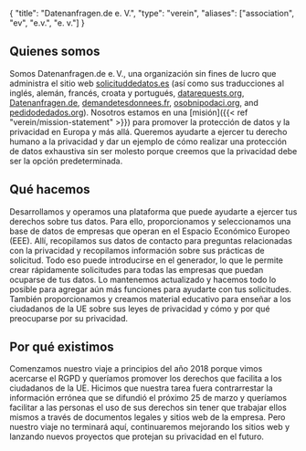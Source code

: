 {
    "title": "Datenanfragen.de e. V.",
    "type": "verein",
    "aliases": ["association", "ev", "e.v.", "e. v."]
}

## Quienes somos

Somos Datenanfragen.de e.&thinsp;V., una organización sin fines de lucro que administra el sitio web [solicituddedatos.es](https://www.solicituddedatos.es) (así como sus traducciones al inglés, alemán, francés, croata y portugués, [datarequests.org](https://www.datarequests.org), [Datenanfragen.de](https://www.datenanfragen.de), [demandetesdonnees.fr](https://www.demandetesdonnees.fr), [osobnipodaci.org](https://www.osobnipodaci.org), and [pedidodedados.org](https://www.pedidodedados.org/)). Nosotros estamos en una [misión]({{< ref "verein/mission-statement" >}}) para promover la protección de datos y la privacidad en Europa y más allá. Queremos ayudarte a ejercer tu derecho humano a la privacidad y dar un ejemplo de cómo realizar una protección de datos exhaustiva sin ser molesto porque creemos que la privacidad debe ser la opción predeterminada.

## Qué hacemos

Desarrollamos y operamos una plataforma que puede ayudarte a ejercer tus derechos sobre tus datos. Para ello, proporcionamos y seleccionamos una base de datos de empresas que operan en el Espacio Económico Europeo (EEE). Allí, recopilamos sus datos de contacto para preguntas relacionadas con la privacidad y recopilamos información sobre sus prácticas de solicitud. Todo eso puede introducirse en el generador, lo que le permite crear rápidamente solicitudes para todas las empresas que puedan ocuparse de tus datos. Lo mantenemos actualizado y hacemos todo lo posible para agregar aún más funciones para ayudarte con tus solicitudes. También proporcionamos y creamos material educativo para enseñar a los ciudadanos de la UE sobre sus leyes de privacidad y cómo y por qué preocuparse por su privacidad.

## Por qué existimos

Comenzamos nuestro viaje a principios del año 2018 porque vimos acercarse el RGPD y queríamos promover los derechos que facilita a los ciudadanos de la UE. Hicimos que nuestra tarea fuera contrarrestar la información errónea que se difundió el próximo 25 de marzo y queríamos facilitar a las personas el uso de sus derechos sin tener que trabajar ellos mismos a través de documentos legales y sitios web de la empresa. Pero nuestro viaje no terminará aquí, continuaremos mejorando los sitios web y lanzando nuevos proyectos que protejan su privacidad en el futuro.
